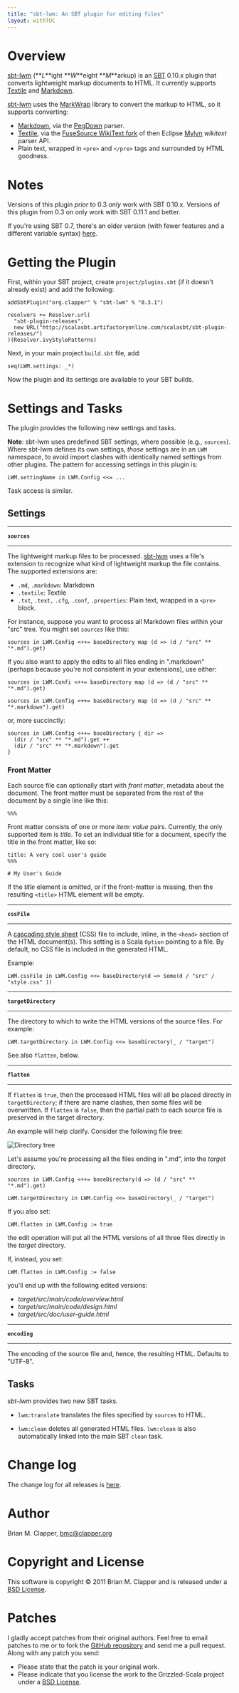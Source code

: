 ```yaml
---
title: "sbt-lwm: An SBT plugin for editing files"
layout: withTOC
---
```


# Overview

[sbt-lwm][] (**_L_**ight **_W_**eight **_M_**arkup) is an [SBT][] 0.10.x
plugin that converts lightweight markup documents to HTML. It currently
supports [Textile][] and [Markdown][].

[sbt-lwm][] uses the [MarkWrap][] library to convert the markup to HTML,
so it supports converting:

* [Markdown][], via the [PegDown][] parser.
* [Textile][], via the [FuseSource WikiText fork][] of then Eclipse
  [Mylyn][] *wikitext* parser API.
* Plain text, wrapped in `<pre>` and `</pre>` tags and surrounded by
  HTML goodness.

# Notes

Versions of this plugin _prior_ to 0.3 _only_ work with SBT 0.10.x. Versions
of this plugin from 0.3 on only work with SBT 0.11.1 and better.

If you're using SBT 0.7, there's an older version (with fewer features and a
different variable syntax) [here](http://software.clapper.org/sbt-plugins/lwm.html).

# Getting the Plugin

First, within your SBT project, create `project/plugins.sbt` (if it
doesn't already exist) and add the following:

    addSbtPlugin("org.clapper" % "sbt-lwm" % "0.3.1")

    resolvers += Resolver.url(
      "sbt-plugin-releases",
      new URL("http://scalasbt.artifactoryonline.com/scalasbt/sbt-plugin-releases/")
    )(Resolver.ivyStylePatterns)

Next, in your main project `build.sbt` file, add:

    seq(LWM.settings: _*)

Now the plugin and its settings are available to your SBT builds.

# Settings and Tasks

The plugin provides the following new settings and tasks.

**Note**: sbt-lwm uses predefined SBT settings, where possible (e.g.,
`sources`). Where sbt-lwm defines its own settings, *those*  settings are in an
`LWM` namespace, to avoid import clashes with identically named settings from
other plugins. The pattern for accessing settings in this plugin is:

    LWM.settingName in LWM.Config <<= ...

Task access is similar.

## Settings

---

**`sources`**

---

The lightweight markup files to be processed. [sbt-lwm][] uses a file's
extension to recognize what kind of lightweight markup the file contains.
The supported extensions are:

* `.md`, `.markdown`: Markdown
* `.textile`: Textile
* `.txt`, `.text,` `.cfg`, `.conf`, `.properties`: Plain text, wrapped in
  a `<pre>` block.

For instance, suppose you want to process all Markdown files within your
"src" tree. You might set `sources` like this:

    sources in LWM.Config <++= baseDirectory map (d => (d / "src" ** "*.md").get)

If you also want to apply the edits to all files ending in ".markdown"
(perhaps because you're not consistent in your extensions), use either:

    sources in LWM.Confi <++= baseDirectory map (d => (d / "src" ** "*.md").get)

    sources in LWM.Config <++= baseDirectory map (d => (d / "src" ** "*.markdown").get)
    
or, more succinctly:

    sources in LWM.Config <++= baseDirectory { dir =>
      (dir / "src" ** "*.md").get ++
      (dir / "src" ** "*.markdown").get
    }

### Front Matter

Each source file can optionally start with *front matter*, metadata about
the document. The front matter must be separated from the rest of the
document by a single line like this:

    %%%
    
Front matter consists of one or more *item: value* pairs. Currently, the
only supported item is *title*. To set an individual title for a document,
specify the title in the front matter, like so:

    title: A very cool user's guide
    %%%

    # My User's Guide

If the *title* element is omitted, or if the front-matter is missing, then
the resulting `<title>` HTML element will be empty.

---

**`cssFile`**

---

A [cascading style sheet][] (CSS) file to include, inline, in the `<head>`
section of the HTML document(s). This setting is a Scala `Option` pointing
to a file. By default, no CSS file is included in the generated HTML.

Example:

    LWM.cssFile in LWM.Config <<= baseDirectory(d => Some(d / "src" / "style.css" ))


---

**`targetDirectory`**

---

The directory to which to write the HTML versions of the source files.
For example:

    LWM.targetDirectory in LWM.Config <<= baseDirectory(_ / "target")

See also `flatten`, below.


---

**`flatten`**

---

If `flatten` is `true`, then the processed HTML files will all be placed
directly in `targetDirectory`; if there are name clashes, then some files
will be overwritten. If `flatten` is `false`, then the partial path to each
source file is preserved in the target directory.

An example will help clarify. Consider the following file tree:
 
![Directory tree](tree.png)

Let's assume you're processing all the files ending in ".md", into the *target*
directory.

    sources in LWM.Config <++= baseDirectory(d => (d / "src" ** "*.md").get)

    LWM.targetDirectory in LWM.Config <<= baseDirectory(_ / "target")
    
If you also set:

    LWM.flatten in LWM.Config := true

the edit operation will put all the HTML versions of all three files
directly in the *target* directory.

If, instead, you set:

    LWM.flatten in LWM.Config := false

you'll end up with the following edited versions:

* _target/src/main/code/overview.html_
* _target/src/main/code/design.html_
* _target/src/doc/user-guide.html_

---

**`encoding`**

---

The encoding of the source file and, hence, the resulting HTML. Defaults
to "UTF-8".

## Tasks

*sbt-lwm* provides two new SBT tasks.

* `lwm:translate` translates the files specified by `sources` to HTML.

* `lwm:clean` deletes all generated HTML files. `lwm:clean`
  is also automatically linked into the main SBT `clean` task.

# Change log

The change log for all releases is [here][changelog].

# Author

Brian M. Clapper, [bmc@clapper.org][]

# Copyright and License

This software is copyright &copy; 2011 Brian M. Clapper and is
released under a [BSD License][].

# Patches

I gladly accept patches from their original authors. Feel free to email
patches to me or to fork the [GitHub repository][] and send me a pull
request. Along with any patch you send:

* Please state that the patch is your original work.
* Please indicate that you license the work to the Grizzled-Scala project
  under a [BSD License][].

[BSD License]: license.html
[sbt-lwm web site]: http://software.clapper.org/sbt-lwm/
[sbt-lwm]: http://software.clapper.org/sbt-lwm/
[Markdown]: http://daringfireball.net/projects/markdown/
[MarkWrap]: http://software.clapper.org/markwrap/
[Markdown SBT Plugin]: http://software.clapper.org/sbt-plugins/markdown.html
[Textile]: http://textile.thresholdstate.com/
[SBT]: https://github.com/harrah/xsbt
[GitHub repository]: http://github.com/bmc/sbt-lwm
[GitHub]: https://github.com/bmc/
[bmc@clapper.org]: mailto:bmc@clapper.org
[changelog]: CHANGELOG.html
[PegDown]: http://pegdown.org
[Mylyn]: http://www.eclipse.org/mylyn/
[cascading style sheet]: http://www.w3.org/Style/CSS/
[FuseSource WikiText fork]: https://github.com/fusesource/wikitext
